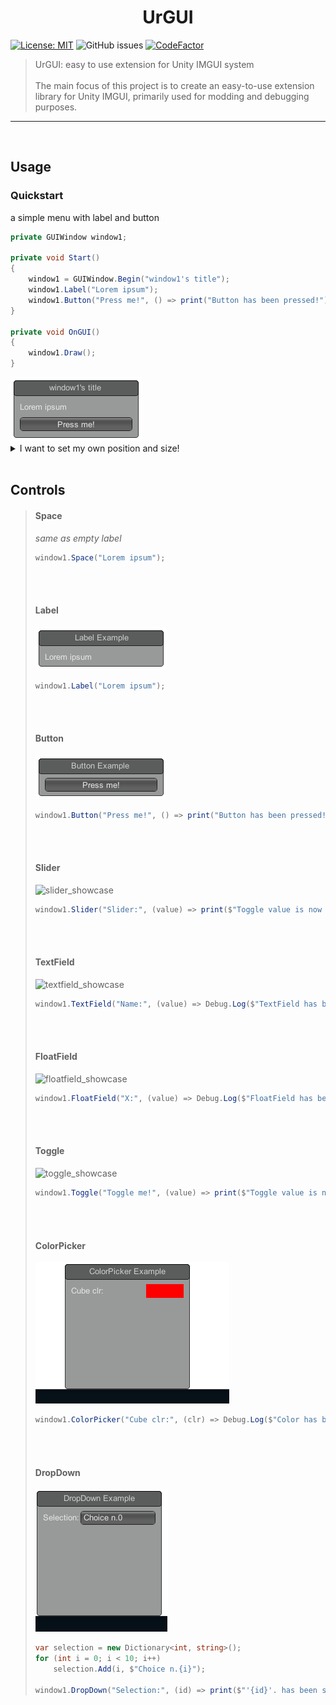 
<h1 align="center">UrGUI</h1>

[![License: MIT](https://img.shields.io/badge/License-MIT-yellow.svg)](https://opensource.org/licenses/MIT) ![GitHub issues](https://img.shields.io/github/issues/Hirashi3630/UrGUI) [![CodeFactor](https://www.codefactor.io/repository/github/hirashi3630/urgui/badge/main)](https://www.codefactor.io/repository/github/hirashi3630/urgui/overview/main) 

> UrGUI: easy to use extension for Unity IMGUI system
> <br><br>
> The main focus of this project is to create an easy-to-use extension library for Unity IMGUI, primarily used for modding and debugging purposes.

----

<br>

## Usage

### Quickstart

a simple menu with label and button

```cs
private GUIWindow window1;

private void Start()
{
    window1 = GUIWindow.Begin("window1's title");
    window1.Label("Lorem ipsum");
    window1.Button("Press me!", () => print("Button has been pressed!"));
}

private void OnGUI()
{
    window1.Draw();
}
```

<img src="Assets/Media/usage-sample1.png?raw=true" alt="usage-sample1">

<details><summary>I want to set my own position and size!</summary><blockquote>

  (x, y, width, height)

  ```cs
  window1 = GUIWindow.Begin("window1's title", 10, 10, 200, 400);
  ```
  
</blockquote></details>

<br>

## Controls

<blockquote>

  #### Space
  
  *same as empty label*

  ```cs
  window1.Space("Lorem ipsum");
  ```

<br><br>

  #### Label

<img src="Assets/Media/label_showcase1.png?raw=true" alt="label_showcase">
  

  ```cs
  window1.Label("Lorem ipsum");
  ```

<br><br>

  #### Button

  <img src="Assets/Media/button_showcase1.png?raw=true" alt="button_showcase">
  

  ```cs
  window1.Button("Press me!", () => print("Button has been pressed!"));
  ```

<br><br>
  
  #### Slider

  <img src="Assets/Media/slider_showcase1.gif?raw=true" alt="slider_showcase">
  

  ```cs
  window1.Slider("Slider:", (value) => print($"Toggle value is now {value}"), 0.5f, 0f, 1f, true);
  ```

<br><br>
  
  #### TextField

  <img src="Assets/Media/textfield_showcase1.gif?raw=true" alt="textfield_showcase">
  

  ```cs
  window1.TextField("Name:", (value) => Debug.Log($"TextField has been changed to '{value}'"), "Sample Text", 64);
  ```

<br><br>
  
  #### FloatField

  <img src="Assets/Media/floatfield_showcase1.gif?raw=true" alt="floatfield_showcase">
  

  ```cs
  window1.FloatField("X:", (value) => Debug.Log($"FloatField has been changed to '{value}'"), 12.34f, 20);
  ```

<br><br>
  
  #### Toggle

  <img src="Assets/Media/toggle_showcase1.gif?raw=true" alt="toggle_showcase">
  

  ```cs
  window1.Toggle("Toggle me!", (value) => print($"Toggle value is now {value}"));
  ```

<br><br>
  
  #### ColorPicker

  <img src="Assets/Media/colorpicker_showcase1.gif?raw=true" alt="colorpicker_showcase">
  

  ```cs
  window1.ColorPicker("Cube clr:", (clr) => Debug.Log($"Color has been changed to {clr}"), Color.red);
  ```

<br><br>
  
  #### DropDown

  <img src="Assets/Media/dropdown_showcase1.gif?raw=true" alt="dropdown_showcase">
  

  ```cs
  var selection = new Dictionary<int, string>();
  for (int i = 0; i < 10; i++)
      selection.Add(i, $"Choice n.{i}");

  window1.DropDown("Selection:", (id) => print($"'{id}'. has been selected!"), 0,  selection); 
  ```

</blockquote>

